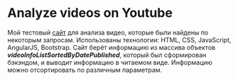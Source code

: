 # Analyze videos on Youtube
Мой тестовый [сайт](https://nikola231993.github.io/Analyze-videos-on-Youtube/) для анализа видео, которые были найдены по некоторым запросам.
Использованы технологии: HTML, CSS, JavaScript, AngularJS, Bootstrap.
Сайт берёт информацию из массива объектов ***videoInfoListSortedByDatePublished***, который был сформирован бэкэндом, и выводит информацию в читаемом виде.
Информацию можно отсортировать по различным параметрам.
